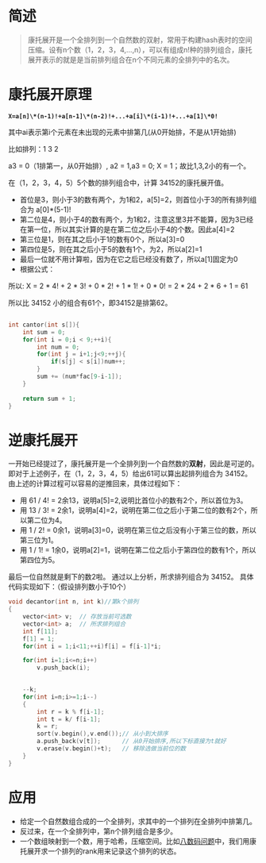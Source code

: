 # 简述

> 康托展开是一个全排列到一个自然数的双射，常用于构建hash表时的空间压缩。设有n个数（1，2，3，4,…,n），可以有组成n!种的排列组合，康托展开表示的就是是当前排列组合在n个不同元素的全排列中的名次。



# 康托展开原理

**`X=a[n]\*(n-1)!+a[n-1]\*(n-2)!+...+a[i]\*(i-1)!+...+a[1]\*0!`** 

其中ai表示第i个元素在未出现的元素中排第几(从0开始排，不是从1开始排)

比如排列：1 3 2

a3 = 0（1排第一，从0开始排）, a2 = 1,a3 = 0; X = 1；故比1,3,2小的有一个。



在（1，2，3，4，5）5个数的排列组合中，计算 34152的康托展开值。

- 首位是3，则小于3的数有两个，为1和2，a[5]=2，则首位小于3的所有排列组合为 a[0]*(5-1)!
- 第二位是4，则小于4的数有两个，为1和2，注意这里3并不能算，因为3已经在第一位，所以其实计算的是在第二位之后小于4的个数。因此a[4]=2
- 第三位是1，则在其之后小于1的数有0个，所以a[3]=0
- 第四位是5，则在其之后小于5的数有1个，为2，所以a[2]=1
- 最后一位就不用计算啦，因为在它之后已经没有数了，所以a[1]固定为0
- 根据公式： 

所以: X = 2 * 4! + 2 * 3! + 0 * 2! + 1 * 1! + 0 * 0! 
= 2 * 24 + 2 * 6 + 1 
= 61 

所以比 34152 小的组合有61个，即34152是排第62。

```c++

int cantor(int s[]){
	int sum = 0;
	for(int i = 0;i < 9;++i){
		int num = 0;
		for(int j = i+1;j<9;++j){
			if(s[j] < s[i])num++;
		}
		sum += (num*fac[9-i-1]);
	}
 
	return sum + 1;
}
```







# **逆康托展开**

一开始已经提过了，康托展开是一个全排列到一个自然数的**双射**，因此是可逆的。即对于上述例子，在（1，2，3，4，5）给出61可以算出起排列组合为 34152。由上述的计算过程可以容易的逆推回来，具体过程如下：

- 用 61 / 4! = 2余13，说明a[5]=2,说明比首位小的数有2个，所以首位为3。
- 用 13 / 3! = 2余1，说明a[4]=2，说明在第二位之后小于第二位的数有2个，所以第二位为4。
- 用 1 / 2! = 0余1，说明a[3]=0，说明在第三位之后没有小于第三位的数，所以第三位为1。
- 用 1 / 1! = 1余0，说明a[2]=1，说明在第二位之后小于第四位的数有1个，所以第四位为5。

最后一位自然就是剩下的数2啦。
通过以上分析，所求排列组合为 34152。
具体代码实现如下：（假设排列数小于10个）

```c++
void decantor(int n, int k)//第k个排列
{
    vector<int> v;  // 存放当前可选数
    vector<int> a;  // 所求排列组合
    int f[11];
    f[1] = 1;
    for(int i = 1;i<11;++i)f[i] = f[i-1]*i;

    for(int i=1;i<=n;i++)
        v.push_back(i);

    
    --k;
    for(int i=n;i>=1;i--)
    {
        int r = k % f[i-1];
        int t = k/ f[i-1];
        k = r;
        sort(v.begin(),v.end());// 从小到大排序 
        a.push_back(v[t]);      // 从0开始排序,所以下标直接为t就好
        v.erase(v.begin()+t);   // 移除选做当前位的数
    }
}
```





# 应用

- 给定一个自然数组合成的一个全排列，求其中的一个排列在全排列中排第几。
- 反过来，在一个全排列中，第n个排列组合是多少。
- 一个数组映射到一个数，用于哈希，压缩空间。比如[八数码问题](https://blog.csdn.net/sgh666666/article/details/97617307)中，我们用康托展开求一个排列的rank用来记录这个排列的状态。